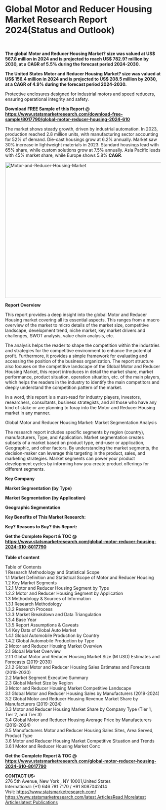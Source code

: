 <h1>Global Motor and Reducer Housing Market Research Report 2024(Status and Outlook)</h1><br/><p><strong>The global Motor and Reducer Housing Market? size was valued at US$ 567.8 million in 2024 and is projected to reach US$ 782.9? million by 2030, at a <strong>CAGR</strong> of 5.5% during the forecast period 2024-2030.</strong></p><p><strong>The United States Motor and Reducer Housing Market? size was valued at US$ 156.4 million in 2024 and is projected to US$ 208.5 million by 2030, at a <strong>CAGR</strong> of 4.9% during the forecast period 2024-2030.</strong></p><p>Protective enclosures designed for industrial motors and speed reducers, ensuring operational integrity and safety.</p><p><strong>Download FREE Sample of this Report @ <a href="https://www.statsmarketresearch.com/download-free-sample/8017790/global-motor-reducer-housing-2024-610">https://www.statsmarketresearch.com/download-free-sample/8017790/global-motor-reducer-housing-2024-610</a></strong></p><p>The market shows steady growth, driven by industrial automation. In 2023, production reached 2.8 million units, with manufacturing sector accounting for 52% of demand. Die-cast housings grow at 6.2% annually. Market saw 30% increase in lightweight materials in 2023. Standard housings lead with 65% share, while custom solutions grow at 7.5% annually. Asia Pacific leads with 45% market share, while Europe shows 5.8% <strong>CAGR</strong>.</p><p><img alt="Motor-and-Reducer-Housing-Market" src="https://www.grandresearchstore.com/assets/report-images/Motor_and_Reducer_Housing_Market.png" style="width: 730px; height: 438px;"></p><p><strong>Report Overview</strong></p><p>This report provides a deep insight into the global Motor and Reducer Housing market covering all its essential aspects. This ranges from a macro overview of the market to micro details of the market size, competitive landscape, development trend, niche market, key market drivers and challenges, SWOT analysis, value chain analysis, etc.</p><p>The analysis helps the reader to shape the competition within the industries and strategies for the competitive environment to enhance the potential profit. Furthermore, it provides a simple framework for evaluating and accessing the position of the business organization. The report structure also focuses on the competitive landscape of the Global Motor and Reducer Housing Market, this report introduces in detail the market share, market performance, product situation, operation situation, etc. of the main players, which helps the readers in the industry to identify the main competitors and deeply understand the competition pattern of the market.</p><p>In a word, this report is a must-read for industry players, investors, researchers, consultants, business strategists, and all those who have any kind of stake or are planning to foray into the Motor and Reducer Housing market in any manner.</p><p>Global Motor and Reducer Housing Market: Market Segmentation Analysis</p><p>The research report includes specific segments by region (country), manufacturers, Type, and Application. Market segmentation creates subsets of a market based on product type, end-user or application, Geographic, and other factors. By understanding the market segments, the decision-maker can leverage this targeting in the product, sales, and marketing strategies. Market segments can power your product development cycles by informing how you create product offerings for different segments.</p><p><strong>Key Company</strong></p><p><strong>Market Segmentation (by Type)</strong></p><p><strong>Market Segmentation (<strong>by Application</strong>)</strong></p><p><strong>Geographic Segmentation</strong></p><p><strong>Key Benefits of This Market Research:</strong></p><p><strong>Key? <strong>Reasons to Buy</strong>? this Report:</strong></p><div><b>Get the Complete Report & TOC @ <a href="https://www.statsmarketresearch.com/global-motor-reducer-housing-2024-610-8017790">https://www.statsmarketresearch.com/global-motor-reducer-housing-2024-610-8017790</a></b></div><br><b>Table of content</b><p>Table of Contents<br /> 1 Research Methodology and Statistical Scope<br /> 1.1 Market Definition and Statistical Scope of Motor and Reducer Housing<br /> 1.2 Key Market Segments<br /> 1.2.1 Motor and Reducer Housing Segment by Type<br /> 1.2.2 Motor and Reducer Housing Segment by Application<br /> 1.3 Methodology & Sources of Information<br /> 1.3.1 Research Methodology<br /> 1.3.2 Research Process<br /> 1.3.3 Market Breakdown and Data Triangulation<br /> 1.3.4 Base Year<br /> 1.3.5 Report Assumptions & Caveats<br /> 1.4 Key Data of Global Auto Market<br /> 1.4.1 Global Automobile Production by Country<br /> 1.4.2 Global Automobile Production by Type<br /> 2 Motor and Reducer Housing Market Overview<br /> 2.1 Global Market Overview<br /> 2.1.1 Global Motor and Reducer Housing Market Size (M USD) Estimates and Forecasts (2019-2030)<br /> 2.1.2 Global Motor and Reducer Housing Sales Estimates and Forecasts (2019-2030)<br /> 2.2 Market Segment Executive Summary<br /> 2.3 Global Market Size by Region<br /> 3 Motor and Reducer Housing Market Competitive Landscape<br /> 3.1 Global Motor and Reducer Housing Sales by Manufacturers (2019-2024)<br /> 3.2 Global Motor and Reducer Housing Revenue Market Share by Manufacturers (2019-2024)<br /> 3.3 Motor and Reducer Housing Market Share by Company Type (Tier 1, Tier 2, and Tier 3)<br /> 3.4 Global Motor and Reducer Housing Average Price by Manufacturers (2019-2024)<br /> 3.5 Manufacturers Motor and Reducer Housing Sales Sites, Area Served, Product Type<br /> 3.6 Motor and Reducer Housing Market Competitive Situation and Trends<br /> 3.6.1 Motor and Reducer Housing Market Conc<br><div><b>Get the Complete Report & TOC @ <a href="https://www.statsmarketresearch.com/global-motor-reducer-housing-2024-610-8017790">https://www.statsmarketresearch.com/global-motor-reducer-housing-2024-610-8017790</a></b></div></p> <b>CONTACT US:</b><br>276 5th Avenue, New York , NY 10001,United States<br>International: (+1) 646 781 7170 / +91 8087042414<br>Visit: <a href="https://www.statsmarketresearch.com/">https://www.statsmarketresearch.com/</a><br><a href="https://gyeongbokgung.com">https://www.statsmarketresearch.com/</a><a href="https://hallyeomaritime.com">latest Articles</a><a href="https://jingwansa.com">Read More</a><a href=https://nguoiviet.jp/">latest Articles</a><a href="https://www.intelmarketresearch.com/">latest Publications</a>